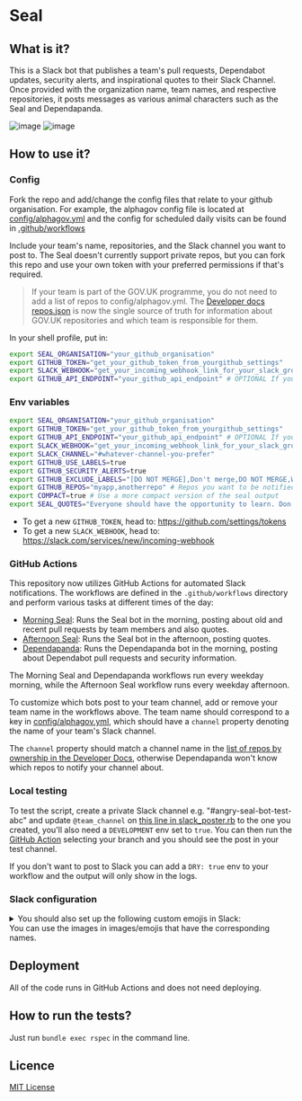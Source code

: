 # Seal

## What is it?

This is a Slack bot that publishes a team's pull requests, Dependabot updates, security alerts, and inspirational quotes to their Slack Channel. Once provided with the organization name, team names, and respective repositories, it posts messages as various animal characters such as the Seal and Dependapanda.

![image](https://github.com/alphagov/seal/blob/main/images/readme/informative.png)
![image](https://github.com/alphagov/seal/blob/main/images/readme/angry.png)

## How to use it?

### Config

Fork the repo and add/change the config files that relate to your github organisation. For example, the alphagov config file is located at [config/alphagov.yml](config/alphagov.yml) and the config for scheduled daily visits can be found in [.github/workflows](.github/workflows)

Include your team's name, repositories, and the Slack channel you want to post to. The Seal doesn't currently support private repos, but you can fork this repo and use your own token with your preferred permissions if that's required.

> If your team is part of the GOV.UK programme, you do not need to add a list of repos to config/alphagov.yml.
> The [Developer docs repos.json](https://docs.publishing.service.gov.uk/repos.json) is now the single source of truth for information about GOV.UK repositories and which team is responsible for them.

In your shell profile, put in:

```sh
export SEAL_ORGANISATION="your_github_organisation"
export GITHUB_TOKEN="get_your_github_token_from_yourgithub_settings"
export SLACK_WEBHOOK="get_your_incoming_webhook_link_for_your_slack_group_channel"
export GITHUB_API_ENDPOINT="your_github_api_endpoint" # OPTIONAL If you are using a Github Enterprise instance
```

### Env variables

```sh
export SEAL_ORGANISATION="your_github_organisation"
export GITHUB_TOKEN="get_your_github_token_from_yourgithub_settings"
export GITHUB_API_ENDPOINT="your_github_api_endpoint" # OPTIONAL If you are using a Github Enterprise instance
export SLACK_WEBHOOK="get_your_incoming_webhook_link_for_your_slack_group_channel"
export SLACK_CHANNEL="#whatever-channel-you-prefer"
export GITHUB_USE_LABELS=true
export GITHUB_SECURITY_ALERTS=true
export GITHUB_EXCLUDE_LABELS="[DO NOT MERGE],Don't merge,DO NOT MERGE,Waiting on factcheck,wip"
export GITHUB_REPOS="myapp,anotherrepo" # Repos you want to be notified about
export COMPACT=true # Use a more compact version of the seal output
export SEAL_QUOTES="Everyone should have the opportunity to learn. Don't be afraid to pick up stories on things you don't understand and ask for help with them. Try to pair when possible."
```

- To get a new `GITHUB_TOKEN`, head to: https://github.com/settings/tokens
- To get a new `SLACK_WEBHOOK`, head to: https://slack.com/services/new/incoming-webhook

### GitHub Actions

This repository now utilizes GitHub Actions for automated Slack notifications. The workflows are defined in the `.github/workflows` directory and perform various tasks at different times of the day:

- [Morning Seal](https://github.com/alphagov/seal/blob/main/.github/workflows/morning_seal.yml): Runs the Seal bot in the morning, posting about old and recent pull requests by team members and also quotes.
- [Afternoon Seal](https://github.com/alphagov/seal/blob/main/.github/workflows/afternoon_seal.yml): Runs the Seal bot in the afternoon, posting quotes.
- [Dependapanda](https://github.com/alphagov/seal/blob/main/.github/workflows/dependapanda.yml): Runs the Dependapanda bot in the morning, posting about Dependabot pull requests and security information.

The Morning Seal and Dependapanda workflows run every weekday morning, while the Afternoon Seal workflow runs every weekday afternoon.

To customize which bots post to your team channel, add or remove your team name in the workflows above. The team name should correspond to a key in [config/alphagov.yml](https://github.com/alphagov/seal/blob/main/config/alphagov.yml), which should have a `channel` property denoting the name of your team's Slack channel.

The `channel` property should match a channel name in the [list of repos by ownership in the Developer Docs](https://docs.publishing.service.gov.uk/repos.html#repos-by-team), otherwise Dependapanda won't know which repos to notify your channel about.

### Local testing

To test the script, create a private Slack channel e.g. "#angry-seal-bot-test-abc" and update `@team_channel` on [this line in slack_poster.rb](https://github.com/alphagov/seal/blob/main/lib/slack_poster.rb#L103) to the one you created, you'll also need a `DEVELOPMENT` env set to `true`.
You can then run the [GitHub Action](https://github.com/alphagov/seal/actions) selecting your branch and you should see the post in your test channel.

If you don't want to post to Slack you can add a `DRY: true` env to your workflow and the output will only show in the logs.

### Slack configuration

<details><summary>You should also set up the following custom emojis in Slack:</summary>

- :informative_seal:
- :angrier_seal:
- :seal_of_approval:
- :happyseal:
- :halloween_informative_seal:
- :halloween_angrier_seal:
- :halloween_seal_of_approval:
- :festive_season_informative_seal:
- :festive_season_angrier_seal:
- :festive_season_seal_of_approval:
- :manatea:
</details>
You can use the images in images/emojis that have the corresponding names.

## Deployment

All of the code runs in GitHub Actions and does not need deploying.

## How to run the tests?

Just run `bundle exec rspec` in the command line.

## Licence

[MIT License](LICENCE)
